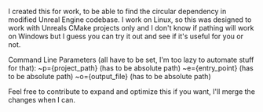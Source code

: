 I created this for work, to be able to find the circular dependency in modified Unreal Engine codebase. I work on Linux, so this was designed to work with Unreals CMake projects only and I don't know if pathing will work on Windows but I guess you can try it out and see if it's useful for you or not.

Command Line Parameters (all have to be set, I'm too lazy to automate stuff for that):
~p={project_path} (has to be absolute path)
~e={entry_point} (has to be absolute path)
~o={output_file} (has to be absolute path)

Feel free to contribute to expand and optimize this if you want, I'll merge the changes when I can.
